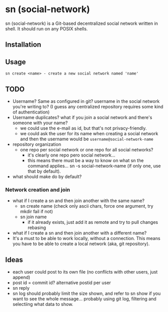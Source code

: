 # sn (social-network)

sn (social-network) is a Git-based decentralized social network written in shell. It should run on any POSIX shells.

## Installation

## Usage

```
sn create <name> - create a new social network named 'name'
```

## TODO
- Username? Same as configured in git? username in the social network you're writing to? (I guess any centralized repository requires some kind of authentication)
- Username duplicates? what if you join a social network and there's someone with your name?
	- we could use the e-mail as id, but that's not privacy-friendly.
	- we could ask the user for its name when creating a social network and
	  then the username would be `username@social-network-name`
- repository organization
	- one repo per social network or one repo for all social networks?
		- it's clearly one repo pero social network...
		- this means there must be a way to know on what sn the command applies... sn -s social-network-name (if only one, use that by default).
- what should make do by default?

### Network creation and join
- what if I create a sn and then join another with the same name?
	- sn create name (check only ascii chars, force one argument, try mkdir fail if not)
	- sn join name
		- if it already exists, just add it as remote and try to pull changes rebasing
- what if I create a sn and then join another with a different name?
- It's a must to be able to work locally, without a connection. This means you have to be able to create a local network (aka, git repository).

## Ideas
- each user could post to its own file (no conflicts with other users, just append)
- post id = commit id? alternative postid per user
- sn reply
- sn log should probably limit the size shown, and refer to sn show if you want to see the whole message... probably using git log, filtering and selectiing what data to show.
